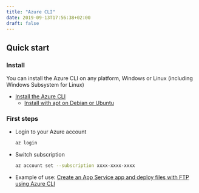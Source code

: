 ```yaml
---
title: "Azure CLI"
date: 2019-09-13T17:56:38+02:00
draft: false
---
```


## Quick start

### Install

You can install the Azure CLI on any platform, Windows or Linux (including Windows Subsystem for Linux)

- [Install the Azure CLI](https://docs.microsoft.com/en-us/cli/azure/install-azure-cli)
  - [Install with apt on Debian or Ubuntu](https://docs.microsoft.com/en-us/cli/azure/install-azure-cli-apt)

### First steps

- Login to your Azure account

  ```bash
  az login
  ```

- Switch subscription

  ```bash
  az account set --subscription xxxx-xxxx-xxxx
  ```

- Example of use: [Create an App Service app and deploy files with FTP using Azure CLI](https://docs.microsoft.com/en-us/azure/app-service/scripts/cli-deploy-ftp)
